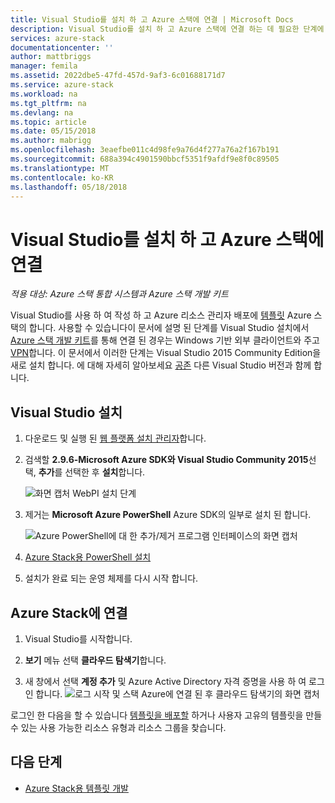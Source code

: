 ```yaml
---
title: Visual Studio를 설치 하 고 Azure 스택에 연결 | Microsoft Docs
description: Visual Studio를 설치 하 고 Azure 스택에 연결 하는 데 필요한 단계에 알아봅니다
services: azure-stack
documentationcenter: ''
author: mattbriggs
manager: femila
ms.assetid: 2022dbe5-47fd-457d-9af3-6c01688171d7
ms.service: azure-stack
ms.workload: na
ms.tgt_pltfrm: na
ms.devlang: na
ms.topic: article
ms.date: 05/15/2018
ms.author: mabrigg
ms.openlocfilehash: 3eaefbe011c4d98fe9a76d4f277a76a2f167b191
ms.sourcegitcommit: 688a394c4901590bbcf5351f9afdf9e8f0c89505
ms.translationtype: MT
ms.contentlocale: ko-KR
ms.lasthandoff: 05/18/2018
---
```

# <a name="install-visual-studio-and-connect-to-azure-stack"></a>Visual Studio를 설치 하 고 Azure 스택에 연결

*적용 대상: Azure 스택 통합 시스템과 Azure 스택 개발 키트*

Visual Studio를 사용 하 여 작성 하 고 Azure 리소스 관리자 배포에 [템플릿](azure-stack-arm-templates.md) Azure 스택의 합니다. 사용할 수 있습니다이 문서에 설명 된 단계를 Visual Studio 설치에서 [Azure 스택 개발 키트](azure-stack-connect-azure-stack.md#connect-to-azure-stack-with-remote-desktop)를 통해 연결 된 경우는 Windows 기반 외부 클라이언트와 주고 [VPN](azure-stack-connect-azure-stack.md#connect-to-azure-stack-with-vpn)합니다. 이 문서에서 이러한 단계는 Visual Studio 2015 Community Edition을 새로 설치 합니다. 에 대해 자세히 알아보세요 [공존](https://msdn.microsoft.com/library/ms246609.aspx) 다른 Visual Studio 버전과 함께 합니다.

## <a name="install-visual-studio"></a>Visual Studio 설치

1. 다운로드 및 실행 된 [웹 플랫폼 설치 관리자](https://www.microsoft.com/web/downloads/platform.aspx)합니다.
2. 검색할 **2.9.6-Microsoft Azure SDK와 Visual Studio Community 2015**선택, **추가**를 선택한 후 **설치**합니다.

    ![화면 캡처 WebPI 설치 단계](./media/azure-stack-install-visual-studio/image1.png)

3. 제거는 **Microsoft Azure PowerShell** Azure SDK의 일부로 설치 된 합니다.

    ![Azure PowerShell에 대 한 추가/제거 프로그램 인터페이스의 화면 캡처](./media/azure-stack-install-visual-studio/image2.png)

4. [Azure Stack용 PowerShell 설치](azure-stack-powershell-install.md)

5. 설치가 완료 되는 운영 체제를 다시 시작 합니다.

## <a name="connect-to-azure-stack"></a>Azure Stack에 연결

1. Visual Studio를 시작합니다.

2. **보기** 메뉴 선택 **클라우드 탐색기**합니다.

3. 새 창에서 선택 **계정 추가** 및 Azure Active Directory 자격 증명을 사용 하 여 로그인 합니다.
    ![로그 시작 및 스택 Azure에 연결 된 후 클라우드 탐색기의 화면 캡처](./media/azure-stack-install-visual-studio/image6.png)

로그인 한 다음을 할 수 있습니다 [템플릿을 배포할](azure-stack-deploy-template-visual-studio.md) 하거나 사용자 고유의 템플릿을 만들 수 있는 사용 가능한 리소스 유형과 리소스 그룹을 찾습니다.

## <a name="next-steps"></a>다음 단계

* [Azure Stack용 템플릿 개발](azure-stack-develop-templates.md)
